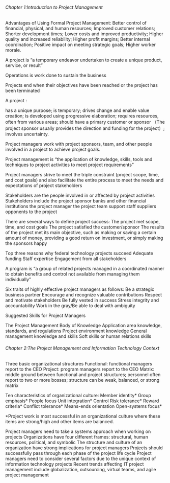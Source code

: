 ###### Chapter 1:Introduction to Project Management

Advantages of Using Formal Project Management:
Better control of financial, physical, and human resources;
Improved customer relations;
Shorter development times;
Lower costs and improved productivity;
Higher quality and increased reliability;
Higher profit margins;
Better internal coordination;
Positive impact on meeting strategic goals;
Higher worker morale.

A project is “a temporary endeavor undertaken to create a unique product, service, or result”

Operations is work done to sustain the business

Projects end when their objectives have been reached or the project has been terminated

A project :

has a unique purpose;
is temporary;
drives change and enable value creation;
is developed using progressive elaboration;
requires resources, often from various areas;
should have a primary customer or sponsor
（The project sponsor usually provides the direction and funding for the project）;
involves uncertainty.

Project managers work with project sponsors, team, and other people involved in a project to achieve project goals.

Project management is “the application of knowledge, skills, tools and techniques to project activities to meet project requirements” 

Project managers strive to meet the triple constraint (project scope, time, and cost goals) and also facilitate the entire process to meet the needs and expectations of project stakeholders

Stakeholders are the people involved in or affected by project activities
Stakeholders include
the project sponsor
banks and other financial institutions
the project manager
the project team
support staff
suppliers
opponents to the project

There are several ways to define project success:
The project met scope, time, and cost goals
The project satisfied the customer/sponsor
The results of the project met its main objective, such as making or saving a certain amount of money, providing a good return on investment, or simply making the sponsors happy

Top three reasons why federal technology projects succeed
Adequate funding
Staff expertise
Engagement from all stakeholders

A program is “a group of related projects managed in a coordinated manner to obtain benefits and control not available from managing them individually”

Six traits of highly effective project managers as follows:
Be a strategic business partner
Encourage and recognize valuable contributions
Respect and motivate stakeholders
Be fully vested in success
Stress integrity and accountability
Work in the gray/Be able to deal with ambiguity

Suggested Skills for Project Managers 

The Project Management Body of Knowledge
Application area knowledge, standards, and regulations
Project environment knowledge
General management knowledge and skills
Soft skills or human relations skills

###### Chapter 2:The Project Management and Information Technology Context

Three basic organizational structures
Functional: functional managers report to the CEO
Project: program managers report to the CEO
Matrix: middle ground between functional and project structures; personnel often report to two or more bosses; structure can be weak, balanced, or strong matrix

Ten characteristics of organizational culture:
Member identity*
Group emphasis*
People focus
Unit integration*
Control
Risk tolerance*
Reward criteria*
Conflict tolerance*
Means-ends orientation
Open-systems focus*

*Project work is most successful in an organizational culture where these items are strong/high and other items are balanced. 

Project managers need to take a systems approach when working on projects
Organizations have four different frames: structural, human resources, political, and symbolic
The structure and culture of an organization have strong implications for project managers
Projects should successfully pass through each phase of the project life cycle
Project managers need to consider several factors due to the unique context of information technology projects
Recent trends affecting IT project management include globalization, outsourcing, virtual teams, and agile project management
